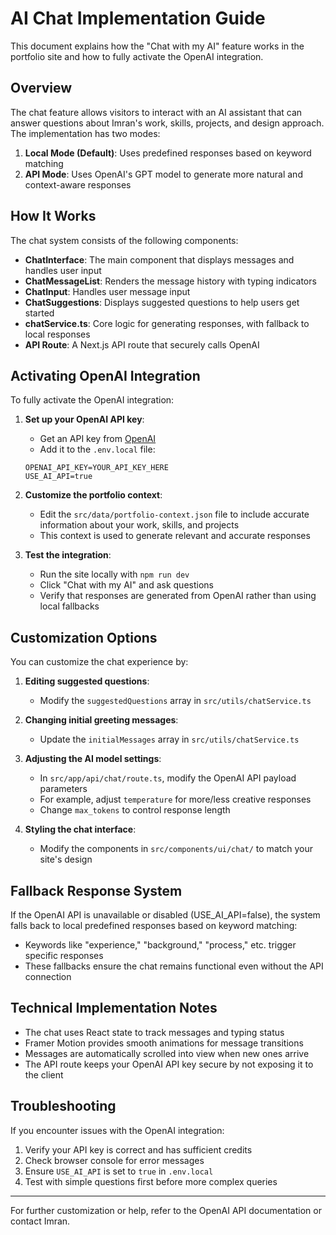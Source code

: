 # AI Chat Implementation Guide

This document explains how the "Chat with my AI" feature works in the portfolio site and how to fully activate the OpenAI integration.

## Overview

The chat feature allows visitors to interact with an AI assistant that can answer questions about Imran's work, skills, projects, and design approach. The implementation has two modes:

1. **Local Mode (Default)**: Uses predefined responses based on keyword matching
2. **API Mode**: Uses OpenAI's GPT model to generate more natural and context-aware responses

## How It Works

The chat system consists of the following components:

- **ChatInterface**: The main component that displays messages and handles user input
- **ChatMessageList**: Renders the message history with typing indicators
- **ChatInput**: Handles user message input
- **ChatSuggestions**: Displays suggested questions to help users get started
- **chatService.ts**: Core logic for generating responses, with fallback to local responses
- **API Route**: A Next.js API route that securely calls OpenAI

## Activating OpenAI Integration

To fully activate the OpenAI integration:

1. **Set up your OpenAI API key**:
   - Get an API key from [OpenAI](https://platform.openai.com/)
   - Add it to the `.env.local` file:
   ```
   OPENAI_API_KEY=YOUR_API_KEY_HERE
   USE_AI_API=true
   ```

2. **Customize the portfolio context**:
   - Edit the `src/data/portfolio-context.json` file to include accurate information about your work, skills, and projects
   - This context is used to generate relevant and accurate responses

3. **Test the integration**:
   - Run the site locally with `npm run dev`
   - Click "Chat with my AI" and ask questions
   - Verify that responses are generated from OpenAI rather than using local fallbacks

## Customization Options

You can customize the chat experience by:

1. **Editing suggested questions**:
   - Modify the `suggestedQuestions` array in `src/utils/chatService.ts`

2. **Changing initial greeting messages**:
   - Update the `initialMessages` array in `src/utils/chatService.ts`

3. **Adjusting the AI model settings**:
   - In `src/app/api/chat/route.ts`, modify the OpenAI API payload parameters
   - For example, adjust `temperature` for more/less creative responses
   - Change `max_tokens` to control response length

4. **Styling the chat interface**:
   - Modify the components in `src/components/ui/chat/` to match your site's design

## Fallback Response System

If the OpenAI API is unavailable or disabled (USE_AI_API=false), the system falls back to local predefined responses based on keyword matching:

- Keywords like "experience," "background," "process," etc. trigger specific responses
- These fallbacks ensure the chat remains functional even without the API connection

## Technical Implementation Notes

- The chat uses React state to track messages and typing status
- Framer Motion provides smooth animations for message transitions
- Messages are automatically scrolled into view when new ones arrive
- The API route keeps your OpenAI API key secure by not exposing it to the client

## Troubleshooting

If you encounter issues with the OpenAI integration:

1. Verify your API key is correct and has sufficient credits
2. Check browser console for error messages
3. Ensure `USE_AI_API` is set to `true` in `.env.local`
4. Test with simple questions first before more complex queries

---

For further customization or help, refer to the OpenAI API documentation or contact Imran. 
